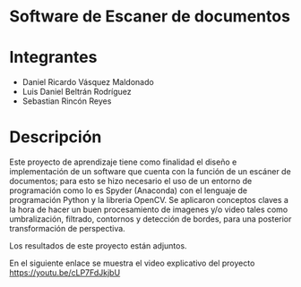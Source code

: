 # Software de Escaner de documentos

# Integrantes

- Daniel Ricardo Vásquez Maldonado
- Luis Daniel Beltrán Rodríguez
- Sebastian Rincón Reyes

# Descripción
Este proyecto de aprendizaje tiene como finalidad el diseño e implementación de un software que cuenta con la función de un escáner de documentos; para esto se hizo necesario el uso de un entorno de programación como lo es Spyder (Anaconda) con el lenguaje de programación Python y la libreria OpenCV. Se aplicaron conceptos claves a la hora de hacer un buen procesamiento de imagenes y/o video tales como umbralización, filtrado, contornos y detección de bordes, para una posterior transformación de perspectiva.

Los resultados de este proyecto están adjuntos.

En el siguiente enlace se muestra el video explicativo del proyecto https://youtu.be/cLP7FdJkjbU
